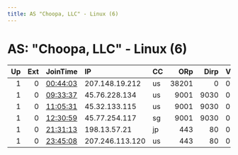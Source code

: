 ```yaml
---
title: AS "Choopa, LLC" - Linux (6)
---
```


# AS: "Choopa, LLC" - Linux (6)

|   Up |   Ext | JoinTime                                                                                            | IP              | CC   |   ORp |   Dirp | Version   | Contact   | Nickname   |   eFamMembers |
|-----:|------:|:----------------------------------------------------------------------------------------------------|:----------------|:-----|------:|-------:|:----------|:----------|:-----------|--------------:|
|    1 |     0 | [00:44:03](https://metrics.torproject.org/rs.html#details/340CD40DE125FFB46B9D771CE840AD4139D0E8E1) | 207.148.19.212  | us   | 38201 |      0 | 0.3.3.6   | None      | Unnamed    |             1 |
|    1 |     0 | [09:33:37](https://metrics.torproject.org/rs.html#details/75BD6A140F871E990D2331C0B5B902CC2836D847) | 45.76.228.134   | us   |  9001 |   9030 | 0.2.9.11  | None      | docTor     |             1 |
|    1 |     0 | [11:05:31](https://metrics.torproject.org/rs.html#details/99417804C4501B394F010814F27AC55E891C6EF6) | 45.32.133.115   | us   |  9001 |   9030 | 0.2.9.11  | None      | mycysent   |             1 |
|    1 |     0 | [12:30:59](https://metrics.torproject.org/rs.html#details/EC91A095F4BFD84AAC4CCB48C1F21928BED1F1FE) | 45.77.254.117   | sg   |  9001 |   9030 | 0.2.9.11  | None      | rectmiltor |             1 |
|    1 |     0 | [21:31:13](https://metrics.torproject.org/rs.html#details/3695E64BC5ED805884C8F2DEBD064C2F078E09E7) | 198.13.57.21    | jp   |   443 |     80 | 0.2.9.13  | None      | teacup     |             1 |
|    1 |     0 | [23:45:08](https://metrics.torproject.org/rs.html#details/3AE538973F5BFB1C1703BBBDD134D89B461F50E9) | 207.246.113.120 | us   |   443 |     80 | 0.2.9.13  | None      | squareeye  |             1 |
